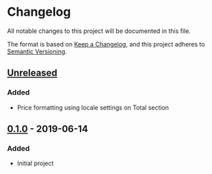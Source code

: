 # Changelog
All notable changes to this project will be documented in this file.

The format is based on [Keep a Changelog](https://keepachangelog.com/en/1.0.0/),
and this project adheres to [Semantic Versioning](https://semver.org/spec/v2.0.0.html).

## [Unreleased]
### Added
- Price formatting using locale settings on Total section

## [0.1.0] - 2019-06-14
### Added
- Initial project

[Unreleased]: https://github.com/brandlabs/bigcommerce-multi-child-products/compare/v0.1.0...HEAD
[0.1.0]: https://github.com/brandlabs/bigcommerce-multi-child-products/compare/v0.0.0...v0.1.0
